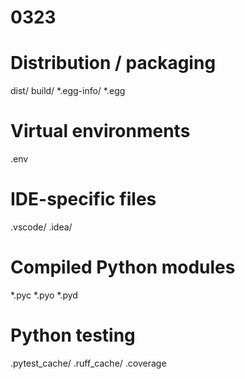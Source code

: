 # 0323
# Distribution / packaging
dist/
build/
*.egg-info/
*.egg

# Virtual environments
.env

# IDE-specific files
.vscode/
.idea/

# Compiled Python modules
*.pyc
*.pyo
*.pyd

# Python testing
.pytest_cache/
.ruff_cache/
.coverage
